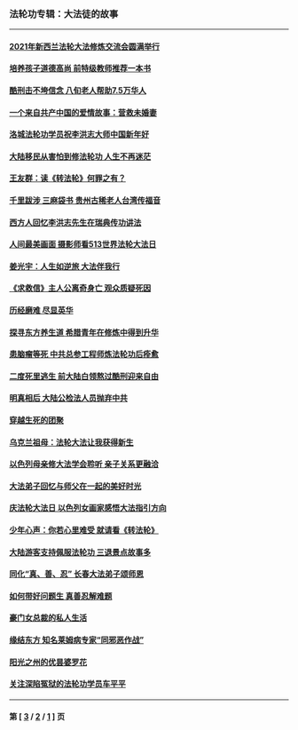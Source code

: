 ### 法轮功专辑：大法徒的故事
---
#### [2021年新西兰法轮大法修炼交流会圆满举行](../../pages/nf1147481/n13033149.md?06210430) 
#### [培养孩子道德高尚 前特级教师推荐一本书](../../pages/nf1147481/n12938640.md?06210430) 
#### [酷刑击不垮信念 八旬老人帮助7.5万华人](../../pages/nf1147481/n12880712.md?06210430) 
#### [一个来自共产中国的爱情故事：营救未婚妻](../../pages/nf1147481/n12778386.md?06210430) 
#### [洛城法轮功学员祝李洪志大师中国新年好](../../pages/nf1147481/n12724685.md?06210430) 
#### [大陆移民从害怕到修法轮功 人生不再迷茫](../../pages/nf1147481/n12414325.md?06210430) 
#### [王友群：读《转法轮》何罪之有？](../../pages/nf1147481/n12408647.md?06210430) 
#### [千里跋涉 三麻袋书 贵州古稀老人台湾传福音](../../pages/nf1147481/n12198750.md?06210430) 
#### [西方人回忆李洪志先生在瑞典传功讲法](../../pages/nf1147481/n12099607.md?06210430) 
#### [人间最美画面 摄影师看513世界法轮大法日](../../pages/nf1147481/n12094118.md?06210430) 
#### [姜光宇：人生如逆旅 大法伴我行](../../pages/nf1147481/n12088664.md?06210430) 
#### [《求救信》主人公离奇身亡 观众质疑死因](../../pages/nf1147481/n11845215.md?06210430) 
#### [历经磨难 尽显英华](../../pages/nf1147481/n11723297.md?06210430) 
#### [探寻东方养生道 希腊青年在修炼中得到升华](../../pages/nf1147481/n11494502.md?06210430) 
#### [患脑瘤等死 中共总参工程师炼法轮功后痊愈](../../pages/nf1147481/n11466682.md?06210430) 
#### [二度死里逃生 前大陆白领熬过酷刑迎来自由](../../pages/nf1147481/n11368594.md?06210430) 
#### [明真相后 大陆公检法人员抛弃中共](../../pages/nf1147481/n11358618.md?06210430) 
#### [穿越生死的团聚](../../pages/nf1147481/n11258922.md?06210430) 
#### [乌克兰祖母：法轮大法让我获得新生](../../pages/nf1147481/n11269457.md?06210430) 
#### [以色列母亲修大法学会聆听 亲子关系更融洽](../../pages/nf1147481/n11268195.md?06210430) 
#### [大法弟子回忆与师父在一起的美好时光](../../pages/nf1147481/n11267759.md?06210430) 
#### [庆法轮大法日 以色列女画家感悟大法指引方向](../../pages/nf1147481/n11267735.md?06210430) 
#### [少年心声：你若心里难受 就请看《转法轮》](../../pages/nf1147481/n11267496.md?06210430) 
#### [大陆游客支持佩服法轮功 三退景点故事多](../../pages/nf1147481/n11267378.md?06210430) 
#### [同化“真、善、忍” 长春大法弟子颂师恩](../../pages/nf1147481/n11266497.md?06210430) 
#### [如何带好问题生 真善忍解难题](../../pages/nf1147481/n11243655.md?06210430) 
#### [豪门女总裁的私人生活](../../pages/nf1147481/n10127794.md?06210430) 
#### [缘结东方 知名莱姆病专家“同邪恶作战”](../../pages/nf1147481/n10682468.md?06210430) 
#### [阳光之州的优昙婆罗花](../../pages/nf1147481/n10546697.md?06210430) 
#### [关注深陷冤狱的法轮功学员车平平](../../pages/nf1147481/n10146883.md?06210430) 

---
#### 第 [ [3](./3.md?06210430) / [2](./2.md?06210430) / [1](./1.md?06210430) ] 页
